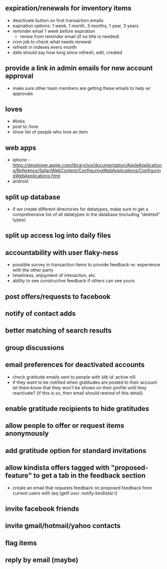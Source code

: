 ## expiration/renewals for inventory items
  - deactivate button on first transaction emails
  - expriation options: 1 week, 1 month, 3 months, 1 year, 3 years
  - reminder email 1 week before expiration
    - renew from reminder email (if no title is needed)
  - cron job to check what needs renewal
  - refresh in indexes every month
  - date should say how long since refresh, edit, created
## provide a link in admin emails for new account approval
  - make sure other team members are getting these emails to help w/ approvals
## loves
  - #links
  - post to /love
  - show list of people who love an item
## web apps
  - iphone - https://developer.apple.com/library/ios/documentation/AppleApplications/Reference/SafariWebContent/ConfiguringWebApplications/ConfiguringWebApplications.html
  - android
## split up database
  - if we create different directories for datatypes, make sure to get a comprehensive list of all datatypes in the database (including "deleted" types)
## split up access log into daily files
## accountability with user flaky-ness
  - possible survey in transaction items to provide feedback re: experience
    with the other party
  - timeliness, enjoyment of interaction, etc.
  - ability to see constructive feedback if others can see yours
## post offers/requests to facebook
## notify of contact adds
## better matching of search results
## group discussions
## email preferences for deactivated accounts
  - check gratitude emails sent to people with (db id :active nil)
  - if they want to be notified when gratitudes are posted to their account
    let them know that they won't be shown on their profile until they
    reactivate? (if this is so, then email should remind of this detail)
## enable gratitude recipients to hide gratitudes
## allow people to offer or request items anonymously
## add gratitude option for standard invitations
## allow kindista offers tagged with "proposed-feature" to get a tab in the feedback section
  - create an email that requests feedback on proposed feedback from current users with (eq (getf *user* :notify-kindista) t)
## invite facebook friends
## invite gmail/hotmail/yahoo contacts
## flag items
## reply by email (maybe)
